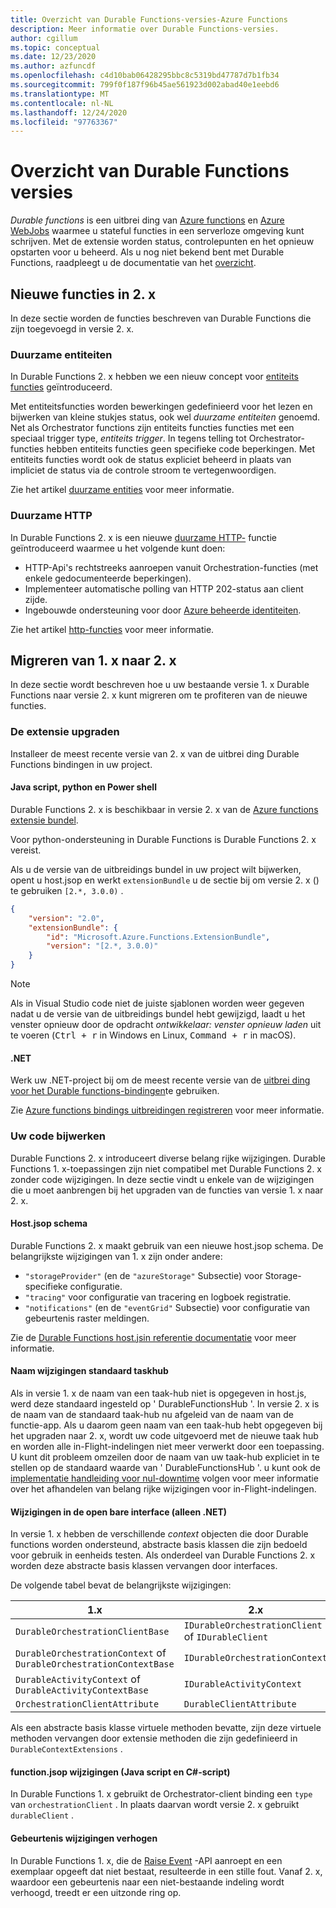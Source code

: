```yaml
---
title: Overzicht van Durable Functions-versies-Azure Functions
description: Meer informatie over Durable Functions-versies.
author: cgillum
ms.topic: conceptual
ms.date: 12/23/2020
ms.author: azfuncdf
ms.openlocfilehash: c4d10bab06428295bbc8c5319bd47787d7b1fb34
ms.sourcegitcommit: 799f0f187f96b45ae561923d002abad40e1eebd6
ms.translationtype: MT
ms.contentlocale: nl-NL
ms.lasthandoff: 12/24/2020
ms.locfileid: "97763367"
---
```

# <a name="durable-functions-versions-overview"></a>Overzicht van Durable Functions versies

*Durable functions* is een uitbrei ding van [Azure functions](../functions-overview.md) en [Azure WebJobs](../../app-service/webjobs-create.md) waarmee u stateful functies in een serverloze omgeving kunt schrijven. Met de extensie worden status, controlepunten en het opnieuw opstarten voor u beheerd. Als u nog niet bekend bent met Durable Functions, raadpleegt u de documentatie van het [overzicht](durable-functions-overview.md).

## <a name="new-features-in-2x"></a>Nieuwe functies in 2. x

In deze sectie worden de functies beschreven van Durable Functions die zijn toegevoegd in versie 2. x.

### <a name="durable-entities"></a>Duurzame entiteiten

In Durable Functions 2. x hebben we een nieuw concept voor [entiteits functies](durable-functions-entities.md) geïntroduceerd.

Met entiteitsfuncties worden bewerkingen gedefinieerd voor het lezen en bijwerken van kleine stukjes status, ook wel *duurzame entiteiten* genoemd. Net als Orchestrator functions zijn entiteits functies functies met een speciaal trigger type, *entiteits trigger*. In tegens telling tot Orchestrator-functies hebben entiteits functies geen specifieke code beperkingen. Met entiteits functies wordt ook de status expliciet beheerd in plaats van impliciet de status via de controle stroom te vertegenwoordigen.

Zie het artikel [duurzame entities](durable-functions-entities.md) voor meer informatie.

### <a name="durable-http"></a>Duurzame HTTP

In Durable Functions 2. x is een nieuwe [duurzame HTTP-](durable-functions-http-features.md#consuming-http-apis) functie geïntroduceerd waarmee u het volgende kunt doen:

* HTTP-Api's rechtstreeks aanroepen vanuit Orchestration-functies (met enkele gedocumenteerde beperkingen).
* Implementeer automatische polling van HTTP 202-status aan client zijde.
* Ingebouwde ondersteuning voor door [Azure beheerde identiteiten](../../active-directory/managed-identities-azure-resources/overview.md).

Zie het artikel [http-functies](durable-functions-http-features.md#consuming-http-apis) voor meer informatie.

## <a name="migrate-from-1x-to-2x"></a>Migreren van 1. x naar 2. x

In deze sectie wordt beschreven hoe u uw bestaande versie 1. x Durable Functions naar versie 2. x kunt migreren om te profiteren van de nieuwe functies.

### <a name="upgrade-the-extension"></a>De extensie upgraden

Installeer de meest recente versie van 2. x van de uitbrei ding Durable Functions bindingen in uw project.

#### <a name="javascript-python-and-powershell"></a>Java script, python en Power shell

Durable Functions 2. x is beschikbaar in versie 2. x van de [Azure functions extensie bundel](../functions-bindings-register.md#extension-bundles).

Voor python-ondersteuning in Durable Functions is Durable Functions 2. x vereist.

Als u de versie van de uitbreidings bundel in uw project wilt bijwerken, opent u host.jsop en werkt `extensionBundle` u de sectie bij om versie 2. x () te gebruiken `[2.*, 3.0.0)` .

```json
{
    "version": "2.0",
    "extensionBundle": {
        "id": "Microsoft.Azure.Functions.ExtensionBundle",
        "version": "[2.*, 3.0.0)"
    }
}
```

> [!NOTE]
> Als in Visual Studio code niet de juiste sjablonen worden weer gegeven nadat u de versie van de uitbreidings bundel hebt gewijzigd, laadt u het venster opnieuw door de opdracht *ontwikkelaar: venster opnieuw laden* uit te voeren (<kbd>Ctrl + r</kbd> in Windows en Linux, <kbd>Command + r</kbd> in macOS).

#### <a name="net"></a>.NET

Werk uw .NET-project bij om de meest recente versie van de [uitbrei ding voor het Durable functions-bindingen](https://www.nuget.org/packages/Microsoft.Azure.WebJobs.Extensions.DurableTask)te gebruiken.

Zie [Azure functions bindings uitbreidingen registreren](../functions-bindings-register.md#local-csharp) voor meer informatie.

### <a name="update-your-code"></a>Uw code bijwerken

Durable Functions 2. x introduceert diverse belang rijke wijzigingen. Durable Functions 1. x-toepassingen zijn niet compatibel met Durable Functions 2. x zonder code wijzigingen. In deze sectie vindt u enkele van de wijzigingen die u moet aanbrengen bij het upgraden van de functies van versie 1. x naar 2. x.

#### <a name="hostjson-schema"></a>Host.jsop schema

Durable Functions 2. x maakt gebruik van een nieuwe host.jsop schema. De belangrijkste wijzigingen van 1. x zijn onder andere:

* `"storageProvider"` (en de `"azureStorage"` Subsectie) voor Storage-specifieke configuratie.
* `"tracing"` voor configuratie van tracering en logboek registratie.
* `"notifications"` (en de `"eventGrid"` Subsectie) voor configuratie van gebeurtenis raster meldingen.

Zie de [Durable Functions host.jsin referentie documentatie](durable-functions-bindings.md#durable-functions-2-0-host-json) voor meer informatie.

#### <a name="default-taskhub-name-changes"></a>Naam wijzigingen standaard taskhub

Als in versie 1. x de naam van een taak-hub niet is opgegeven in host.js, werd deze standaard ingesteld op ' DurableFunctionsHub '. In versie 2. x is de naam van de standaard taak-hub nu afgeleid van de naam van de functie-app. Als u daarom geen naam van een taak-hub hebt opgegeven bij het upgraden naar 2. x, wordt uw code uitgevoerd met de nieuwe taak hub en worden alle in-Flight-indelingen niet meer verwerkt door een toepassing. U kunt dit probleem omzeilen door de naam van uw taak-hub expliciet in te stellen op de standaard waarde van ' DurableFunctionsHub '. u kunt ook de [implementatie handleiding voor nul-downtime](durable-functions-zero-downtime-deployment.md) volgen voor meer informatie over het afhandelen van belang rijke wijzigingen voor in-Flight-indelingen.

#### <a name="public-interface-changes-net-only"></a>Wijzigingen in de open bare interface (alleen .NET)

In versie 1. x hebben de verschillende _context_ objecten die door Durable functions worden ondersteund, abstracte basis klassen die zijn bedoeld voor gebruik in eenheids testen. Als onderdeel van Durable Functions 2. x worden deze abstracte basis klassen vervangen door interfaces.

De volgende tabel bevat de belangrijkste wijzigingen:

| 1.x | 2.x |
|----------|----------|
| `DurableOrchestrationClientBase` | `IDurableOrchestrationClient` of `IDurableClient` |
| `DurableOrchestrationContext` of `DurableOrchestrationContextBase` | `IDurableOrchestrationContext` |
| `DurableActivityContext` of `DurableActivityContextBase` | `IDurableActivityContext` |
| `OrchestrationClientAttribute` | `DurableClientAttribute` |

Als een abstracte basis klasse virtuele methoden bevatte, zijn deze virtuele methoden vervangen door extensie methoden die zijn gedefinieerd in `DurableContextExtensions` .

#### <a name="functionjson-changes-javascript-and-c-script"></a>function.jsop wijzigingen (Java script en C#-script)

In Durable Functions 1. x gebruikt de Orchestrator-client binding een `type` van `orchestrationClient` . In plaats daarvan wordt versie 2. x gebruikt `durableClient` .

#### <a name="raise-event-changes"></a>Gebeurtenis wijzigingen verhogen

In Durable Functions 1. x, die de [Raise Event](durable-functions-external-events.md#send-events) -API aanroept en een exemplaar opgeeft dat niet bestaat, resulteerde in een stille fout. Vanaf 2. x, waardoor een gebeurtenis naar een niet-bestaande indeling wordt verhoogd, treedt er een uitzonde ring op.

